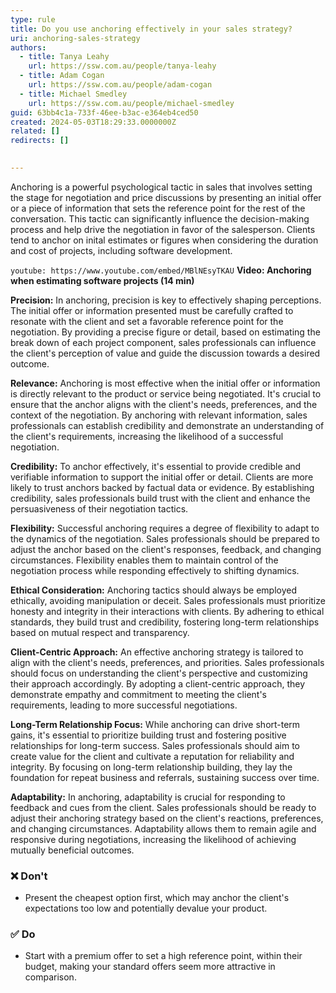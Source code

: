 ```yaml
---
type: rule
title: Do you use anchoring effectively in your sales strategy?
uri: anchoring-sales-strategy
authors:
  - title: Tanya Leahy
    url: https://ssw.com.au/people/tanya-leahy
  - title: Adam Cogan
    url: https://ssw.com.au/people/adam-cogan
  - title: Michael Smedley
    url: https://ssw.com.au/people/michael-smedley
guid: 63bb4c1a-733f-46ee-b3ac-e364eb4ced50
created: 2024-05-03T18:29:33.0000000Z
related: []
redirects: []
  

---
```


Anchoring is a powerful psychological tactic in sales that involves setting the stage for negotiation and price discussions by presenting an initial offer or a piece of information that sets the reference point for the rest of the conversation. This tactic can significantly influence the decision-making process and help drive the negotiation in favor of the salesperson. Clients tend to anchor on inital estimates or figures when considering the duration and cost of projects, including software development.

<!--endintro-->

`youtube: https://www.youtube.com/embed/MBlNEsyTKAU`
**Video: Anchoring when estimating software projects (14 min)**  

**Precision:** In anchoring, precision is key to effectively shaping perceptions. The initial offer or information presented must be carefully crafted to resonate with the client and set a favorable reference point for the negotiation. By providing a precise figure or detail, based on estimating the break down of each project component, sales professionals can influence the client's perception of value and guide the discussion towards a desired outcome.

**Relevance:** Anchoring is most effective when the initial offer or information is directly relevant to the product or service being negotiated. It's crucial to ensure that the anchor aligns with the client's needs, preferences, and the context of the negotiation. By anchoring with relevant information, sales professionals can establish credibility and demonstrate an understanding of the client's requirements, increasing the likelihood of a successful negotiation.

**Credibility:** To anchor effectively, it's essential to provide credible and verifiable information to support the initial offer or detail. Clients are more likely to trust anchors backed by factual data or evidence. By establishing credibility, sales professionals build trust with the client and enhance the persuasiveness of their negotiation tactics.

**Flexibility:** Successful anchoring requires a degree of flexibility to adapt to the dynamics of the negotiation. Sales professionals should be prepared to adjust the anchor based on the client's responses, feedback, and changing circumstances. Flexibility enables them to maintain control of the negotiation process while responding effectively to shifting dynamics.

**Ethical Consideration:** Anchoring tactics should always be employed ethically, avoiding manipulation or deceit. Sales professionals must prioritize honesty and integrity in their interactions with clients. By adhering to ethical standards, they build trust and credibility, fostering long-term relationships based on mutual respect and transparency.

**Client-Centric Approach:** An effective anchoring strategy is tailored to align with the client's needs, preferences, and priorities. Sales professionals should focus on understanding the client's perspective and customizing their approach accordingly. By adopting a client-centric approach, they demonstrate empathy and commitment to meeting the client's requirements, leading to more successful negotiations.

**Long-Term Relationship Focus:** While anchoring can drive short-term gains, it's essential to prioritize building trust and fostering positive relationships for long-term success. Sales professionals should aim to create value for the client and cultivate a reputation for reliability and integrity. By focusing on long-term relationship building, they lay the foundation for repeat business and referrals, sustaining success over time.

**Adaptability:** In anchoring, adaptability is crucial for responding to feedback and cues from the client. Sales professionals should be ready to adjust their anchoring strategy based on the client's reactions, preferences, and changing circumstances. Adaptability allows them to remain agile and responsive during negotiations, increasing the likelihood of achieving mutually beneficial outcomes.

### ❌ Don't

* Present the cheapest option first, which may anchor the client's expectations too low and potentially devalue your product.

### ✅ Do

* Start with a premium offer to set a high reference point, within their budget, making your standard offers seem more attractive in comparison.
